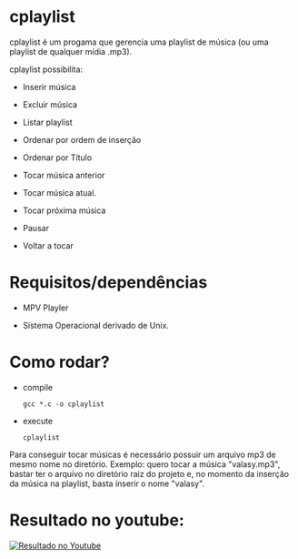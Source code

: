 # cplaylist

cplaylist é um progama que gerencia uma playlist de música (ou uma playlist de qualquer mídia .mp3).

cplaylist possibilita:

- Inserir música

- Excluir música

- Listar playlist

- Ordenar por ordem de inserção

- Ordenar por Título

- Tocar música anterior
 
- Tocar música atual.
 
- Tocar próxima música
 
- Pausar
 
- Voltar a tocar
 
# Requisitos/dependências

- MPV Playler

- Sistema Operacional derivado de Unix.

# Como rodar?

- compile

      gcc *.c -o cplaylist
    
 - execute

       cplaylist
    
Para conseguir tocar músicas é necessário possuir um arquivo mp3 de mesmo nome no diretório. Exemplo: quero tocar a música "valasy.mp3", bastar ter o arquivo no diretório raiz do projeto e, no momento da inserção da música na playlist, basta inserir o nome "valasy".

# Resultado no youtube:

[![Resultado no Youtube](https://i.ytimg.com/vi/_QsW9ufRNiU/maxresdefault.jpg)](https://www.youtube.com/watch?v=_QsW9ufRNiU)

